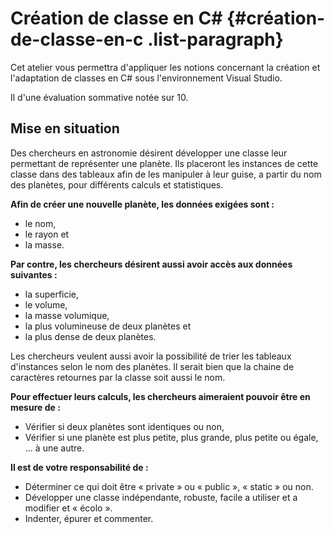 # Création de classe en C# {#création-de-classe-en-c .list-paragraph}

Cet atelier vous permettra d'appliquer les notions concernant la
création et l'adaptation de classes en C# sous l'environnement Visual
Studio.

Il d'une évaluation sommative notée sur 10.

## Mise en situation

Des chercheurs en astronomie désirent développer une classe leur
permettant de représenter une planète. Ils placeront les instances de
cette classe dans des tableaux afin de les manipuler à leur guise, a
partir du nom des planètes, pour différents calculs et statistiques.

**Afin de créer une nouvelle planète, les données exigées sont :**

- le nom, 
- le rayon et 
- la masse.

**Par contre, les chercheurs désirent aussi avoir accès aux données
suivantes :**

- la superficie, 
- le volume, 
- la masse volumique, 
- la plus volumineuse de deux planètes et 
- la plus dense de deux planètes.

Les chercheurs veulent aussi avoir la possibilité de trier les tableaux
d'instances selon le nom des planètes. Il serait bien que la chaine de
caractères retournes par la classe soit aussi le nom.

**Pour effectuer leurs calculs, les chercheurs aimeraient pouvoir être
en mesure de :**

- Vérifier si deux planètes sont identiques ou non, 
- Vérifier si une planète est plus petite, plus grande, plus petite ou
égale, ... à une autre.

**Il est de votre responsabilité de :**

- Déterminer ce qui doit être « private » ou « public », « static » ou
non. 
- Développer une classe indépendante, robuste, facile a utiliser et a
modifier et « écolo ». 
- Indenter, épurer et commenter.
